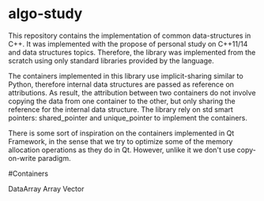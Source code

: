 # algo-study

This repository contains the implementation of common data-structures in C++. It was implemented with the propose of personal study on C++11/14 and data structures topics. Therefore, the library was implemented from the scratch using only standard libraries provided by the language. 

The containers implemented in this library use implicit-sharing similar to Python, therefore internal data structures are passed as reference on attributions. As result, the attribution between two containers do not involve copying the data from one container to the other, but only sharing the reference for the internal data structure. The library rely on std smart pointers: shared\_pointer and unique\_pointer to implement the containers. 

There is some sort of inspiration on the containers implemented in Qt Framework, in the sense that we try to optimize some of the memory allocation operations as they do in Qt. However, unlike it we don't use copy-on-write paradigm.

#Containers

  DataArray
  Array
  Vector

